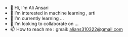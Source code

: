 - 👋 Hi, I’m Ali Ansari
- 👀 I’m interested in machine learning , arti
- 🌱 I’m currently learning ...
- 💞️ I’m looking to collaborate on ...
- 📫 How to reach me : gmail: alians310322@gmail.com

<!---
Allliance/Allliance is a ✨ special ✨ repository because its `README.md` (this file) appears on your GitHub profile.
You can click the Preview link to take a look at your changes.
--->
